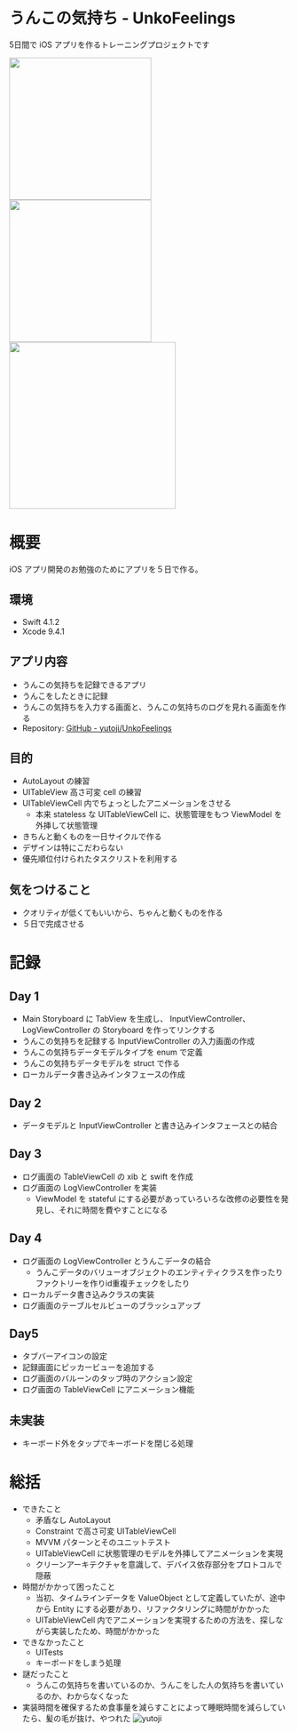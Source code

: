 # うんこの気持ち - UnkoFeelings
5日間で iOS アプリを作るトレーニングプロジェクトです

<img width="256" src="https://user-images.githubusercontent.com/43261614/45923809-039e3900-bf2b-11e8-8602-c3def71a8185.png" /> <img width="256" src="https://user-images.githubusercontent.com/43261614/45923812-06009300-bf2b-11e8-9083-48168c7357df.png" /> <img width="300" src="https://user-images.githubusercontent.com/43261614/45923813-09941a00-bf2b-11e8-82e0-dc3c8ed780ac.gif" /> 

# 概要
iOS アプリ開発のお勉強のためにアプリを５日で作る。

## 環境
- Swift 4.1.2
- Xcode 9.4.1

## アプリ内容
- うんこの気持ちを記録できるアプリ
- うんこをしたときに記録
- うんこの気持ちを入力する画面と、うんこの気持ちのログを見れる画面を作る
- Repository:  [GitHub - yutoji/UnkoFeelings](https://github.com/yutoji/UnkoFeelings)

## 目的
- AutoLayout の練習
- UITableView 高さ可変 cell の練習
- UITableViewCell 内でちょっとしたアニメーションをさせる
    - 本来 stateless な UITableViewCell に、状態管理をもつ ViewModel を外挿して状態管理
- きちんと動くものを一日サイクルで作る
- デザインは特にこだわらない
- 優先順位付けられたタスクリストを利用する

## 気をつけること
- クオリティが低くてもいいから、ちゃんと動くものを作る
- ５日で完成させる

# 記録

## Day 1
- Main Storyboard に TabView を生成し、 InputViewController、 LogViewController の Storyboard を作ってリンクする
- うんこの気持ちを記録する InputViewController の入力画面の作成
- うんこの気持ちデータモデルタイプを enum で定義
- うんこの気持ちデータモデルを struct で作る
- ローカルデータ書き込みインタフェースの作成

## Day 2
- データモデルと InputViewController と書き込みインタフェースとの結合

## Day 3
- ログ画面の TableViewCell の xib と swift を作成
- ログ画面の LogViewController を実装
    - ViewModel を stateful にする必要があっていろいろな改修の必要性を発見し、それに時間を費やすことになる

## Day 4
- ログ画面の LogViewController とうんこデータの結合
    - うんこデータのバリューオブジェクトのエンティティクラスを作ったりファクトリーを作りid重複チェックをしたり
- ローカルデータ書き込みクラスの実装
- ログ画面のテーブルセルビューのブラッシュアップ

## Day5
- タブバーアイコンの設定
- 記録画面にピッカービューを追加する
- ログ画面のバルーンのタップ時のアクション設定
- ログ画面の TableViewCell にアニメーション機能

## 未実装
- キーボード外をタップでキーボードを閉じる処理

# 総括
- できたこと
  - 矛盾なし AutoLayout
  - Constraint で高さ可変 UITableViewCell
  - MVVM パターンとそのユニットテスト
  - UITableViewCell に状態管理のモデルを外挿してアニメーションを実現
  - クリーンアーキテクチャを意識して、デバイス依存部分をプロトコルで隠蔽
- 時間がかかって困ったこと
  - 当初、タイムラインデータを ValueObject として定義していたが、途中から Entity にする必要があり、リファクタリングに時間がかかった
  - UITableViewCell 内でアニメーションを実現するための方法を、探しながら実装したため、時間がかかった
- できなかったこと
  - UITests
  - キーボードをしまう処理
- 謎だったこと
  - うんこの気持ちを書いているのか、うんこをした人の気持ちを書いているのか、わからなくなった
- 実装時間を確保するため食事量を減らすことによって睡眠時間を減らしていたら、髪の毛が抜け、やつれた
![yutoji](https://user-images.githubusercontent.com/43261614/45924017-05b6c680-bf30-11e8-8cba-92d3c4b3bbe2.jpeg)
